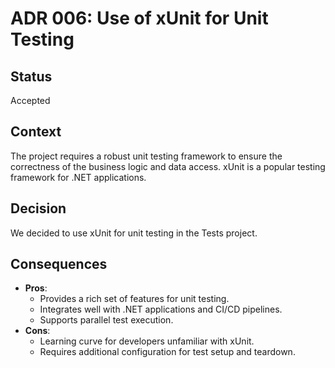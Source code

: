 # ADR 006: Use of xUnit for Unit Testing

## Status
Accepted

## Context
The project requires a robust unit testing framework to ensure the correctness of the business logic and data access. xUnit is a popular testing framework for .NET applications.

## Decision
We decided to use xUnit for unit testing in the Tests project.

## Consequences
- **Pros**:
  - Provides a rich set of features for unit testing.
  - Integrates well with .NET applications and CI/CD pipelines.
  - Supports parallel test execution.
- **Cons**:
  - Learning curve for developers unfamiliar with xUnit.
  - Requires additional configuration for test setup and teardown.
